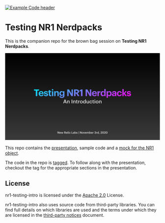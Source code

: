 [![Example Code header](https://github.com/newrelic/opensource-website/raw/master/src/images/categories/Example_Code.png)](https://opensource.newrelic.com/oss-category/#example-code)

# Testing NR1 Nerdpacks

This is the companion repo for the brown bag session on **Testing NR1 Nerdpacks**.

[![screenshot of presentation](screenshot.png)](slides.pdf)

This repo contains the [presentation](slides.pdf), sample code and a [mock for the NR1 object](__mocks__).

The code in the repo is [tagged](../../tags). To follow along with the presentation, checkout the tag for the appropriate sections in the presentation.

## License
nr1-testing-intro is licensed under the [Apache 2.0](http://apache.org/licenses/LICENSE-2.0.txt) License.

nr1-testing-intro also uses source code from third-party libraries. You can find full details on which libraries are used and the terms under which they are licensed in the [third-party notices](THIRD_PARTY_NOTICES.md) document.
